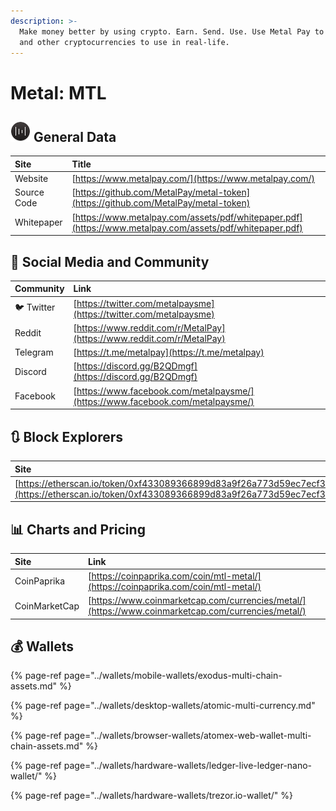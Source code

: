 ```yaml
---
description: >-
  Make money better by using crypto. Earn. Send. Use. Use Metal Pay to buy MTL
  and other cryptocurrencies to use in real-life.
---
```


# Metal: MTL

## ![](../.gitbook/assets/mtl.png) General Data

| Site | Title |
| :--- | :--- |
| Website | [https://www.metalpay.com/](https://www.metalpay.com/) |
| Source Code | [https://github.com/MetalPay/metal-token](https://github.com/MetalPay/metal-token) |
| Whitepaper | [https://www.metalpay.com/assets/pdf/whitepaper.pdf](https://www.metalpay.com/assets/pdf/whitepaper.pdf) |

## 🙋 Social Media and Community

| Community | Link |
| :--- | :--- |
| 🐦 Twitter | [https://twitter.com/metalpaysme](https://twitter.com/metalpaysme) |
| Reddit | [https://www.reddit.com/r/MetalPay](https://www.reddit.com/r/MetalPay) |
| Telegram | [https://t.me/metalpay](https://t.me/metalpay) |
| Discord | [https://discord.gg/B2QDmgf](https://discord.gg/B2QDmgf) |
| Facebook | [https://www.facebook.com/metalpaysme/](https://www.facebook.com/metalpaysme/) |

## 🔃 Block Explorers

| Site |
| :--- |
| [https://etherscan.io/token/0xf433089366899d83a9f26a773d59ec7ecf30355e](https://etherscan.io/token/0xf433089366899d83a9f26a773d59ec7ecf30355e) |

## 📊 Charts and Pricing

| Site | Link |
| :--- | :--- |
| CoinPaprika | [https://coinpaprika.com/coin/mtl-metal/](https://coinpaprika.com/coin/mtl-metal/) |
| CoinMarketCap | [https://www.coinmarketcap.com/currencies/metal/](https://www.coinmarketcap.com/currencies/metal/) |

## 💰 Wallets

{% page-ref page="../wallets/mobile-wallets/exodus-multi-chain-assets.md" %}

{% page-ref page="../wallets/desktop-wallets/atomic-multi-currency.md" %}

{% page-ref page="../wallets/browser-wallets/atomex-web-wallet-multi-chain-assets.md" %}

{% page-ref page="../wallets/hardware-wallets/ledger-live-ledger-nano-wallet/" %}

{% page-ref page="../wallets/hardware-wallets/trezor.io-wallet/" %}

